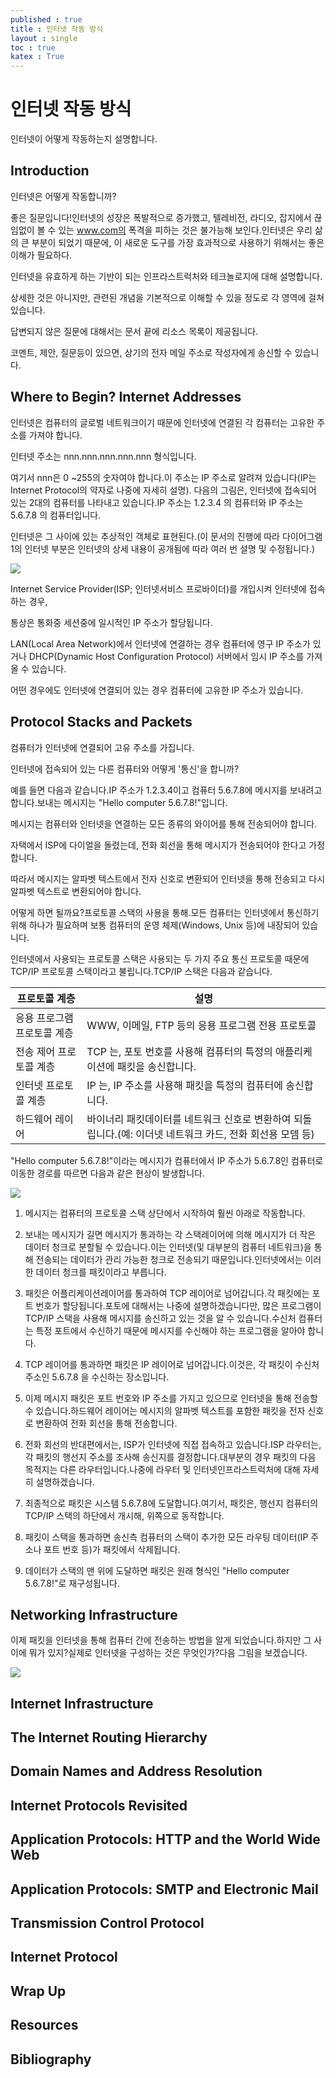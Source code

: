 ```yaml
---
published : true 
title : 인터넷 작동 방식  
layout : single 
toc : true 
katex : True 
---
```

# 인터넷 작동 방식

인터넷이 어떻게 작동하는지 설명합니다.

## Introduction
인터넷은 어떻게 작동합니까?

좋은 질문입니다!인터넷의 성장은 폭발적으로 증가했고, 텔레비전, 라디오, 잡지에서 끊임없이 볼 수 있는 www.com의 폭격을 피하는 것은 불가능해 보인다.인터넷은 우리 삶의 큰 부분이 되었기 때문에, 이 새로운 도구를 가장 효과적으로 사용하기 위해서는 좋은 이해가 필요하다.

인터넷을 유효하게 하는 기반이 되는 인프라스트럭처와 테크놀로지에 대해 설명합니다.

상세한 것은 아니지만, 관련된 개념을 기본적으로 이해할 수 있을 정도로 각 영역에 걸쳐 있습니다.

답변되지 않은 질문에 대해서는 문서 끝에 리소스 목록이 제공됩니다.

코멘트, 제안, 질문등이 있으면, 상기의 전자 메일 주소로 작성자에게 송신할 수 있습니다.

## Where to Begin? Internet Addresses
인터넷은 컴퓨터의 글로벌 네트워크이기 때문에 인터넷에 연결된 각 컴퓨터는 고유한 주소를 가져야 합니다.

인터넷 주소는 nnn.nnn.nnn.nnn.nnn 형식입니다.

여기서 nnn은 0 ~255의 숫자여야 합니다.이 주소는 IP 주소로 알려져 있습니다(IP는 Internet Protocol의 약자로 나중에 자세히 설명).
다음의 그림은, 인터넷에 접속되어 있는 2대의 컴퓨터를 나타내고 있습니다.IP 주소는 1.2.3.4 의 컴퓨터와 IP 주소는 5.6.7.8 의 컴퓨터입니다.

인터넷은 그 사이에 있는 추상적인 객체로 표현된다.(이 문서의 진행에 따라 다이어그램 1의 인터넷 부분은 인터넷의 상세 내용이 공개됨에 따라 여러 번 설명 및 수정됩니다.)

![](http://www.theshulers.com/whitepapers/internet_whitepaper/images/ruswp_diag1.gif)

Internet Service Provider(ISP; 인터넷서비스 프로바이더)를 개입시켜 인터넷에 접속하는 경우, 

통상은 통화중 세션중에 일시적인 IP 주소가 할당됩니다.

LAN(Local Area Network)에서 인터넷에 연결하는 경우 컴퓨터에 영구 IP 주소가 있거나 DHCP(Dynamic Host Configuration Protocol) 서버에서 임시 IP 주소를 가져올 수 있습니다.

어떤 경우에도 인터넷에 연결되어 있는 경우 컴퓨터에 고유한 IP 주소가 있습니다.

## Protocol Stacks and Packets

컴퓨터가 인터넷에 연결되어 고유 주소를 가집니다.

인터넷에 접속되어 있는 다른 컴퓨터와 어떻게 '통신'을 합니까?

예를 들면 다음과 같습니다.IP 주소가 1.2.3.4이고 컴퓨터 5.6.7.8에 메시지를 보내려고 합니다.보내는 메시지는 "Hello computer 5.6.7.8!"입니다.

메시지는 컴퓨터와 인터넷을 연결하는 모든 종류의 와이어를 통해 전송되어야 합니다.

자택에서 ISP에 다이얼을 돌렸는데, 전화 회선을 통해 메시지가 전송되어야 한다고 가정합니다.

따라서 메시지는 알파벳 텍스트에서 전자 신호로 변환되어 인터넷을 통해 전송되고 다시 알파벳 텍스트로 변환되어야 합니다.

어떻게 하면 될까요?프로토콜 스택의 사용을 통해.모든 컴퓨터는 인터넷에서 통신하기 위해 하나가 필요하며 보통 컴퓨터의 운영 체제(Windows, Unix 등)에 내장되어 있습니다.

인터넷에서 사용되는 프로토콜 스택은 사용되는 두 가지 주요 통신 프로토콜 때문에 TCP/IP 프로토콜 스택이라고 불립니다.TCP/IP 스택은 다음과 같습니다.

|프로토콜 계층	|설명|
|---|---|
|응용 프로그램 프로토콜 계층|	WWW, 이메일, FTP 등의 응용 프로그램 전용 프로토콜|
|전송 제어 프로토콜 계층	|TCP 는, 포토 번호를 사용해 컴퓨터의 특정의 애플리케이션에 패킷을 송신합니다.|
|인터넷 프로토콜 계층 |	IP 는, IP 주소를 사용해 패킷을 특정의 컴퓨터에 송신합니다. |
|하드웨어 레이어|바이너리 패킷데이터를 네트워크 신호로 변환하여 되돌립니다.(예: 이더넷 네트워크 카드, 전화 회선용 모뎀 등)|

"Hello computer 5.6.7.8!"이라는 메시지가 컴퓨터에서 IP 주소가 5.6.7.8인 컴퓨터로 이동한 경로를 따르면 다음과 같은 현상이 발생합니다.

![](http://www.theshulers.com/whitepapers/internet_whitepaper/images/ruswp_diag2.gif)



1. 메시지는 컴퓨터의 프로토콜 스택 상단에서 시작하여 훨씬 아래로 작동합니다.


2. 보내는 메시지가 길면 메시지가 통과하는 각 스택레이어에 의해 메시지가 더 작은 데이터 청크로 분할될 수 있습니다.이는 인터넷(및 대부분의 컴퓨터 네트워크)을 통해 전송되는 데이터가 관리 가능한 청크로 전송되기 때문입니다.인터넷에서는 이러한 데이터 청크를 패킷이라고 부릅니다.


3. 패킷은 어플리케이션레이어를 통과하여 TCP 레이어로 넘어갑니다.각 패킷에는 포트 번호가 할당됩니다.포토에 대해서는 나중에 설명하겠습니다만, 많은 프로그램이 TCP/IP 스택을 사용해 메시지를 송신하고 있는 것을 알 수 있습니다.수신처 컴퓨터는 특정 포트에서 수신하기 때문에 메시지를 수신해야 하는 프로그램을 알아야 합니다.


4. TCP 레이어를 통과하면 패킷은 IP 레이어로 넘어갑니다.이것은, 각 패킷이 수신처 주소인 5.6.7.8 을 수신하는 장소입니다.


5. 이제 메시지 패킷은 포트 번호와 IP 주소를 가지고 있으므로 인터넷을 통해 전송할 수 있습니다.하드웨어 레이어는 메시지의 알파벳 텍스트를 포함한 패킷을 전자 신호로 변환하여 전화 회선을 통해 전송합니다.


6. 전화 회선의 반대편에서는, ISP가 인터넷에 직접 접속하고 있습니다.ISP 라우터는, 각 패킷의 행선지 주소를 조사해 송신지를 결정합니다.대부분의 경우 패킷의 다음 목적지는 다른 라우터입니다.나중에 라우터 및 인터넷인프라스트럭처에 대해 자세히 설명하겠습니다.


7. 최종적으로 패킷은 시스템 5.6.7.8에 도달합니다.여기서, 패킷은, 행선지 컴퓨터의 TCP/IP 스택의 하단에서 개시해, 위쪽으로 동작합니다.


8. 패킷이 스택을 통과하면 송신측 컴퓨터의 스택이 추가한 모든 라우팅 데이터(IP 주소나 포트 번호 등)가 패킷에서 삭제됩니다.


9. 데이터가 스택의 맨 위에 도달하면 패킷은 원래 형식인 "Hello computer 5.6.7.8!"로 재구성됩니다.


## Networking Infrastructure

이제 패킷을 인터넷을 통해 컴퓨터 간에 전송하는 방법을 알게 되었습니다.하지만 그 사이에 뭐가 있지?실제로 인터넷을 구성하는 것은 무엇인가?다음 그림을 보겠습니다.


![](http://www.theshulers.com/whitepapers/internet_whitepaper/images/ruswp_diag3.gif)


## Internet Infrastructure
## The Internet Routing Hierarchy
## Domain Names and Address Resolution
## Internet Protocols Revisited
## Application Protocols: HTTP and the World Wide Web
## Application Protocols: SMTP and Electronic Mail
## Transmission Control Protocol
## Internet Protocol
## Wrap Up
## Resources
## Bibliography
